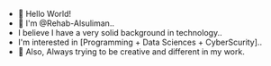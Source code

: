 
- 👋 Hello World!
- 👀 I'm @Rehab-Alsuliman..
- I believe I have a very solid background in technology.. 
- I'm interested in [Programming + Data Sciences + CyberScurity]..
- 💞️ Also, Always trying to be creative and different in my work.

<!---
Rehab-Alsuliman/Rehab-Alsuliman is a ✨ special ✨ repository because its `README.md` (this file) appears on your GitHub profile.
You can click the Preview link to take a look at your changes.
--->
